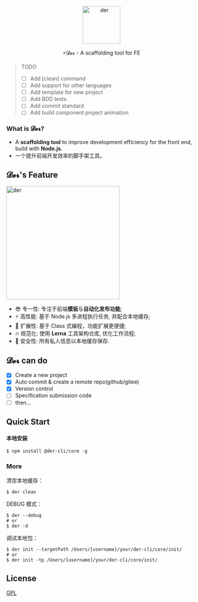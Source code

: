 <p align="center">
	<img width='100px' src='https://cdn.jsdelivr.net/gh/yesmore/img/img/logo-der.png' alt='der'/>
</p>

<p align="center">⚡𝓓𝓮𝓻 - A scaffolding tool for FE</p>

> TODO
>
> - [ ] Add [clean] command
> - [ ] Add support for other languages
> - [ ] Add template for new project
> - [ ] Add BDD tests
> - [ ] Add commit standard
> - [ ] Add build component project animation

### What is 𝓓𝓮𝓻?

- A **scaffolding tool** to improve development efficiency for the front end, build with **Node.js**.
- 一个提升前端开发效率的脚手架工具。

## 𝓓𝓮𝓻's Feature

<img width='300px' src='https://cdn.jsdelivr.net/gh/yesmore/img/img/der.png' alt='der'/>

- 😎 专一性: 专注于前端**模板**与**自动化发布功能**;
- ⚡ 高性能: 基于 Node.js 多进程执行任务, 并配合本地缓存;
- 🔨 扩展性: 基于 Class 式编程，功能扩展更便捷;
- 🔥 规范化: 使用 **Lerna** 工具架构仓库, 优化工作流程;
- 🔰 安全性: 所有私人信息以本地缓存保存.

## 𝓓𝓮𝓻 can do

- [x] Create a new project
- [x] Auto commit & create a remote repo(github/gitee)
- [x] Version control
- [ ] Specification submission code
- [ ] then...

## Quick Start

#### 本地安装

```shell
$ npm install @der-cli/core -g
```

### More

清空本地缓存：

```shell
$ der clean
```

DEBUG 模式：

```shell
$ der --debug
# or
$ der -d
```

调试本地包：

```shell
$ der init --targetPath /Users/[username]/your/der-cli/core/init/
# or
$ der init -tp /Users/[username]/your/der-cli/core/init/
```

## License

[GPL](LICENSE)
